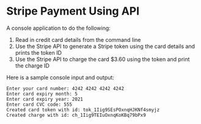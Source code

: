 # Stripe Payment Using API

A console application to do the following:
1. Read in credit card details from the command line
2. Use the Stripe API to generate a Stripe token using the card details and prints the token ID
3. Use the Stripe API to charge the card $3.60 using the token and print the charge ID

Here is a sample console input and output:
```
Enter your card number: 4242 4242 4242 4242
Enter card expiry month: 5
Enter card expiry year: 2021
Enter card CVC code: 555
Created card token with id: tok_1Iig9SEsPOxnqHJKNf4smyjz
Created charge with id: ch_1Iig9TEIuOxnqKoKBq79bPx9
```

